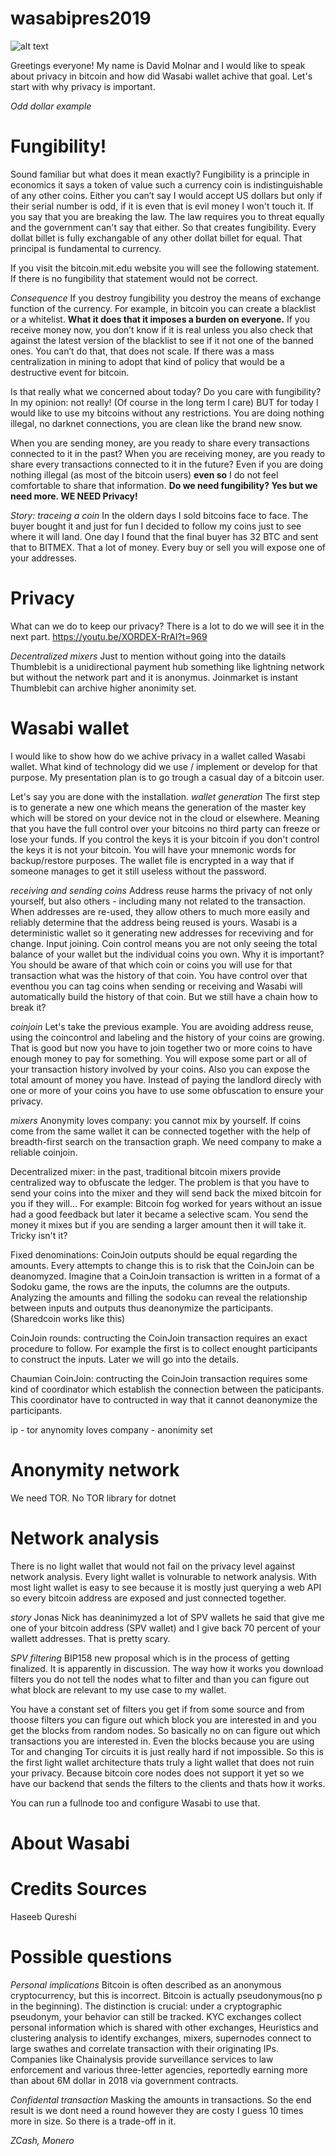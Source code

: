 # wasabipres2019

![alt text](https://wasabiwallet.io/images/wasabi_wallet_logo_2-1.png)

Greetings everyone! My name is David Molnar and I would like to speak about privacy in bitcoin and how did Wasabi wallet achive that goal. Let's start with why privacy is important.

_Odd dollar example_
# Fungibility!
Sound familiar but what does it mean exactly?
Fungibility is a principle in economics it says a token of value such a currency coin is indistinguishable of any other coins. Either you can’t say I would accept US dollars but only if their serial number is odd, if it is even that is evil money I won't touch it. If you say that you are breaking the law. The law requires you to threat equally and the government can't say that either. So that creates fungibility. Every dollat billet is fully exchangable of any other dollat billet for equal. That principal is fundamental to currency.

If you visit the bitcoin.mit.edu website you will see the following statement. If there is no fungibility that statement would not be correct.

_Consequence_
If you destroy fungibility you destroy the means of exchange function of the currency. For example, in bitcoin you can create a blacklist or a whitelist. __What it does that it imposes a burden on everyone.__ If you receive money now, you don’t know if it is real unless you also check that against the latest version of the blacklist to see if it not one of the banned ones. You can’t do that, that does not scale. If there was a mass centralization in mining to adopt that kind of policy that would be a destructive event for bitcoin.

Is that really what we concerned about today? Do you care with fungibility? In my opinion: not really! (Of course in the long term I care) BUT for today I would like to use my bitcoins without any restrictions. You are doing nothing illegal, no darknet connections, you are clean like the brand new snow. 

When you are sending money, are you ready to share every transactions connected to it in the past?
When you are receiving money, are you ready to share every transactions connected to it in the future? 
Even if you are doing nothing illegal (as most of the bitcoin users) __even so__ I do not feel comfortable to share that information.
__Do we need fungibility? Yes but we need more. WE NEED Privacy!__
 
_Story: traceing a coin_
In the oldern days I sold bitcoins face to face. The buyer bought it and just for fun I decided to follow my coins just to see where it will land. One day I found that the final buyer has 32 BTC and sent that to BITMEX. That a lot of money.
Every buy or sell you will expose one of your addresses.

# Privacy
What can we do to keep our privacy? There is a lot to do we will see it in the next part.
https://youtu.be/XORDEX-RrAI?t=969

_Decentralized mixers_
Just to mention without going into the datails 
Thumblebit is a unidirectional payment hub something like lightning network but without the network part and it is anonymus. Joinmarket is instant Thumblebit can archive higher anonimity set. 

# Wasabi wallet

I would like to show how do we achive privacy in a wallet called Wasabi wallet. What kind of technology did we use / implement or develop for that purpose. My presentation plan is to go trough a casual day of a bitcoin user.

Let's say you are done with the installation.
_wallet generation_
The first step is to generate a new one which means the generation of the master key which will be stored on your device not in the cloud or elsewhere. Meaning that you have the full control over your bitcoins no third party can freeze or lose your funds. If you control the keys it is your bitcoin if you don't control the keys it is not your bitcoin.
You will have your mnemonic words for backup/restore purposes.
The wallet file is encrypted in a way that if someone manages to get it still useless without the password. 

_receiving and sending coins_
Address reuse harms the privacy of not only yourself, but also others - including many not related to the transaction. When addresses are re-used, they allow others to much more easily and reliably determine that the address being reused is yours. Wasabi is a deterministic wallet so it generating new addresses for receviving and for change.
Input joining. Coin control means you are not only seeing the total balance of your wallet but the individual coins you own. Why it is important? You should be aware of that which coin or coins you will use for that transaction what was the history of that coin. You have control over that eventhou you can tag coins when sending or receiving and Wasabi will automatically build the history of that coin. But we still have a chain how to break it?

_coinjoin_
Let's take the previous example. You are avoiding address reuse, using the coincontrol and labeling and the history of your coins are growing. That is good but now you have to join together two or more coins to have enough money to pay for something. You will expose some part or all of your transaction history involved by your coins. Also you can expose the total amount of money you have. Instead of paying the landlord direcly with one or more of your coins you have to use some obfuscation to ensure your privacy.

_mixers_
Anonymity loves company: you cannot mix by yourself. If coins come from the same wallet it can be connected together with the help of breadth-first search on the transaction graph. We need company to make a reliable coinjoin.

Decentralized mixer: in the past, traditional bitcoin mixers provide centralized way to obfuscate the ledger. The problem is that you have to send your coins into the mixer and they will send back the mixed bitcoin for you if they will... For example: Bitcoin fog worked for years without an issue had a good feedback but later it became a selective scam. You send the money it mixes but if you are sending a larger amount then it will take it. Tricky isn't it? 

Fixed denominations: CoinJoin outputs should be equal regarding the amounts. Every attempts to change this is to risk that the CoinJoin can be deanomyzed. Imagine that a CoinJoin transaction is written in a format of a Sodoku game, the rows are the inputs, the columns are the outputs. Analyzing the amounts and filling the sodoku can reveal the relationship between inputs and outputs thus deanonymize the participants. (Sharedcoin works like this)

CoinJoin rounds: contructing the CoinJoin transaction requires an exact procedure to follow. For example the first is to collect enought participants to construct the inputs. Later we will go into the details. 

Chaumian CoinJoin: contructing the CoinJoin transaction requires some kind of coordinator which establish the connection between the paticipants. This coordinator have to contructed in way that it cannot deanonymize the participants. 



ip - tor
anynomity loves company - anonimity set



# Anonymity network

We need TOR. No TOR library for dotnet 

# Network analysis

There is no light wallet that would not fail on the privacy level against network analysis. Every light wallet is volnurable to network analysis. With most light wallet is easy to see because it is mostly just querying a web API so every bitcoin address are exposed and just connected together.

_story_
Jonas Nick has deaninimyzed a lot of SPV wallets he said that give me one of your bitcoin address (SPV wallet) and I give back 70 percent of your wallett addresses. That is pretty scary.

_SPV filtering_
BIP158 new proposal which is in the process of getting finalized. It is apparently in discussion. The way how it works you download filters you do not tell the nodes what to filter and than you can figure out what block are relevant to my use case to my wallet. 

You have a constant set of filters you get if from some source and from thoose filters you can figure out which block you are interested in and you get the blocks from random nodes. So basically no on can figure out which transactions you are interested in. Even the blocks because you are using Tor and changing Tor circuits it is just really hard if not impossible. So this is the first light wallet architecture thats truly a light wallet that does not ruin your privacy. Because bitcoin core nodes does not support it yet so we have our backend that sends the filters to the clients and thats how it works. 

You can run a fullnode too and configure Wasabi to use that.


# About Wasabi



# Credits Sources

Haseeb Qureshi

# Possible questions

_Personal implications_
Bitcoin is often described as an anonymous cryptocurrency, but this is incorrect. Bitcoin is actually pseudonymous(no p in the beginning). The distinction is crucial: under a cryptographic pseudonym, your behavior can still be tracked. KYC exchanges collect personal information which is shared with other exchanges, Heuristics and clustering analysis to identify exchanges, mixers, supernodes connect to large swathes and correlate transaction with their originating IPs.
Companies like Chainalysis provide surveillance services to law enforcement and various three-letter agencies, reportedly earning more than about 6M dollar in 2018 via government contracts.

_Confidental transaction_
Masking the amounts in transactions. So the end result is we dont need a round however they are costy I guess 10 times more in size. So there is a trade-off in it.

_ZCash, Monero_




